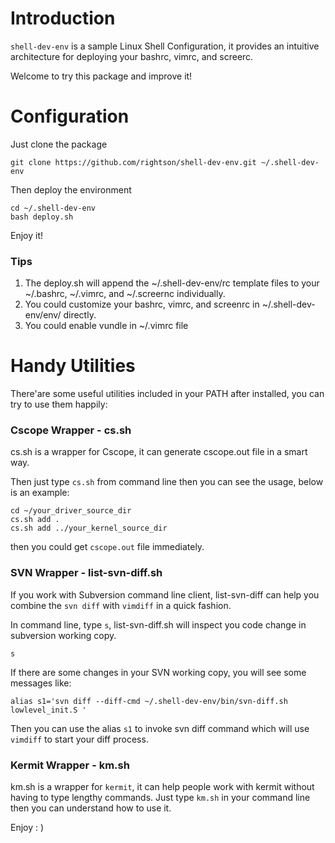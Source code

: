 Introduction
===================

`shell-dev-env` is a sample Linux Shell Configuration, it provides an intuitive architecture for deploying your bashrc, vimrc, and screerc.

Welcome to try this package and improve it!

Configuration
===================

Just clone the package

	git clone https://github.com/rightson/shell-dev-env.git ~/.shell-dev-env

Then deploy the environment

	cd ~/.shell-dev-env
	bash deploy.sh

Enjoy it!	

### Tips

1. The deploy.sh will append the ~/.shell-dev-env/rc template files to your ~/.bashrc, ~/.vimrc, and ~/.screernc individually.
2. You could customize your bashrc, vimrc, and screenrc in ~/.shell-dev-env/env/ directly.
3. You could enable vundle in ~/.vimrc file	

Handy Utilities
===================

There'are some useful utilities included in your PATH after installed, you can try to use them happily:

### Cscope Wrapper - cs.sh

cs.sh is a wrapper for Cscope, it can generate cscope.out file in a smart way.

Then just type `cs.sh` from command line then you can see the usage, below is an example:

	cd ~/your_driver_source_dir
	cs.sh add .
	cs.sh add ../your_kernel_source_dir
	
then you could get `cscope.out` file immediately.


### SVN Wrapper - list-svn-diff.sh

If you work with Subversion command line client, list-svn-diff can help you combine the `svn diff` with `vimdiff` in a quick fashion.

In command line, type `s`, list-svn-diff.sh will inspect you code change in subversion working copy. 

    s

If there are some changes in your SVN working copy, you will see some messages like:

    alias s1='svn diff --diff-cmd ~/.shell-dev-env/bin/svn-diff.sh lowlevel_init.S '

Then you can use the alias `s1` to invoke svn diff command which will use `vimdiff` to start your diff process.

### Kermit Wrapper - km.sh

km.sh is a wrapper for `kermit`, it can help people work with kermit without having to type lengthy commands. Just type `km.sh` in your command line then you can understand how to use it.

Enjoy : )


